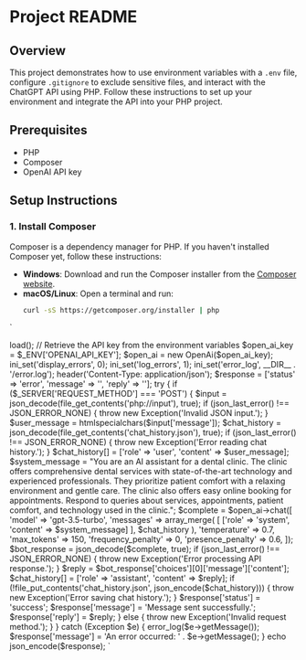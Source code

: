 # Project README

## Overview

This project demonstrates how to use environment variables with a `.env` file, configure `.gitignore` to exclude sensitive files, and interact with the ChatGPT API using PHP. Follow these instructions to set up your environment and integrate the API into your PHP project.

## Prerequisites

- PHP
- Composer
- OpenAI API key

## Setup Instructions

### 1. Install Composer

Composer is a dependency manager for PHP. If you haven't installed Composer yet, follow these instructions:

- **Windows**: Download and run the Composer installer from the [Composer website](https://getcomposer.org/).
- **macOS/Linux**: Open a terminal and run:
  ```bash
  curl -sS https://getcomposer.org/installer | php
`
<?php
require __DIR__ . '/vendor/autoload.php';
use Orhanerday\OpenAi\OpenAi;
use Dotenv\Dotenv;

// Load environment variables from the .env file
$dotenv = Dotenv::createImmutable(__DIR__);
$dotenv->load();

// Retrieve the API key from the environment variables
$open_ai_key = $_ENV['OPENAI_API_KEY'];
$open_ai = new OpenAi($open_ai_key);

ini_set('display_errors', 0);
ini_set('log_errors', 1);
ini_set('error_log', __DIR__ . '/error.log');

header('Content-Type: application/json');

$response = ['status' => 'error', 'message' => '', 'reply' => ''];

try {
    if ($_SERVER['REQUEST_METHOD'] === 'POST') {
        $input = json_decode(file_get_contents('php://input'), true);
        if (json_last_error() !== JSON_ERROR_NONE) {
            throw new Exception('Invalid JSON input.');
        }

        $user_message = htmlspecialchars($input['message']);
        $chat_history = json_decode(file_get_contents('chat_history.json'), true);
        if (json_last_error() !== JSON_ERROR_NONE) {
            throw new Exception('Error reading chat history.');
        }

        $chat_history[] = ['role' => 'user', 'content' => $user_message];

        $system_message = "You are an AI assistant for a dental clinic. The clinic offers comprehensive dental services with state-of-the-art technology and experienced professionals. They prioritize patient comfort with a relaxing environment and gentle care. The clinic also offers easy online booking for appointments. Respond to queries about services, appointments, patient comfort, and technology used in the clinic.";

        $complete = $open_ai->chat([
            'model' => 'gpt-3.5-turbo',
            'messages' => array_merge(
                [
                    ['role' => 'system', 'content' => $system_message]
                ],
                $chat_history
            ),
            'temperature' => 0.7,
            'max_tokens' => 150,
            'frequency_penalty' => 0,
            'presence_penalty' => 0.6,
        ]);

        $bot_response = json_decode($complete, true);
        if (json_last_error() !== JSON_ERROR_NONE) {
            throw new Exception('Error processing API response.');
        }

        $reply = $bot_response['choices'][0]['message']['content'];
        $chat_history[] = ['role' => 'assistant', 'content' => $reply];

        if (!file_put_contents('chat_history.json', json_encode($chat_history))) {
            throw new Exception('Error saving chat history.');
        }

        $response['status'] = 'success';
        $response['message'] = 'Message sent successfully.';
        $response['reply'] = $reply;
    } else {
        throw new Exception('Invalid request method.');
    }
} catch (Exception $e) {
    error_log($e->getMessage());
    $response['message'] = 'An error occurred: ' . $e->getMessage();
}

echo json_encode($response);

`
